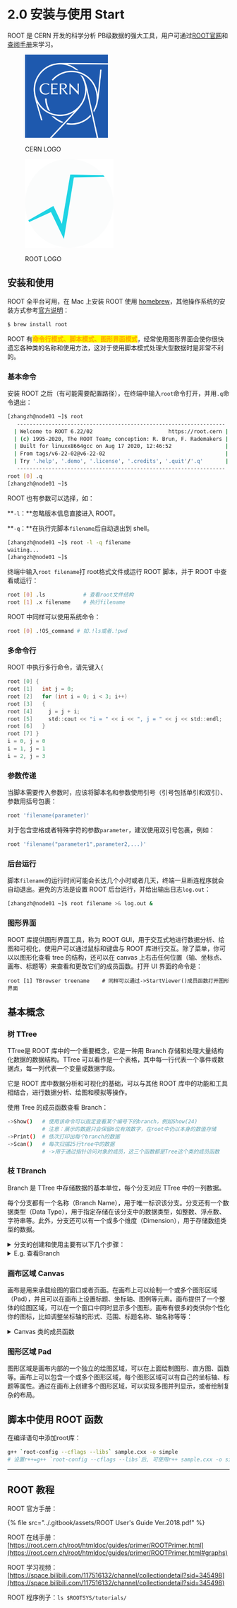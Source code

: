 # 2.0 安装与使用 Start

ROOT 是 CERN 开发的科学分析 PB级数据的强大工具，用户可通过[ROOT官网](https://root.cern.ch)和[查阅手册](2.0-an-zhuang-yu-shi-yong-start.md#root-jiao-cheng-ji-he)来学习。

<div align="left">

<figure><img src="../.gitbook/assets/CERN_logo.svg.png" alt="" width="188"><figcaption><p>CERN LOGO</p></figcaption></figure>

 

<figure><img src="../.gitbook/assets/ROOT-generic-logo-color-512.svg" alt="" width="200"><figcaption><p>ROOT LOGO</p></figcaption></figure>

</div>

## 安装和使用

ROOT 全平台可用，在 Mac 上安装 ROOT 使用 [homebrew](../0.-linux-commands/3.-mac-terminal.md#shi-yong-homebrew-an-zhuang-mac-ruan-jian)，其他操作系统的安装方式参考[官方说明](https://root.cern/install/#macos-package-managers)：

```bash
$ brew install root
```

ROOT 有<mark style="color:orange;">**命令行模式、脚本模式、图形界面模式**</mark>，经常使用图形界面会使你很快遗忘各种类的名称和使用方法，这对于使用脚本模式处理大型数据时是非常不利的。

### 基本命令

安装 ROOT 之后（有可能需要配置路径），在终端中输入`root`命令打开，并用`.q`命令退出：

```sh
[zhangzh@node01 ~]$ root
   ------------------------------------------------------------------
  | Welcome to ROOT 6.22/02                        https://root.cern |
  | (c) 1995-2020, The ROOT Team; conception: R. Brun, F. Rademakers |
  | Built for linuxx8664gcc on Aug 17 2020, 12:46:52                 |
  | From tags/v6-22-02@v6-22-02                                      |
  | Try '.help', '.demo', '.license', '.credits', '.quit'/'.q'       |
   ------------------------------------------------------------------
root [0] .q
[zhangzh@node01 ~]$ 
```

ROOT 也有参数可以选择，如：

**`-l`：**忽略版本信息直接进入 ROOT。

**`-q`：**在执行完脚本`filename`后自动退出到 shell。

```bash
[zhangzh@node01 ~]$ root -l -q filename
waiting...
[zhangzh@node01 ~]$
```

终端中输入`root filename`打 root格式文件或运行 ROOT 脚本，并于 ROOT 中查看或运行：

```bash
root [0] .ls            # 查看root文件结构
root [1] .x filename    # 执行filename
```

ROOT 中同样可以使用系统命令：

```bash
root [0] .!OS_command # 如.!ls或者.!pwd
```

### 多命令行

ROOT 中执行多行命令，请先键入`{`

```c
root [0] {
root [1]   int j = 0;
root [2]   for (int i = 0; i < 3; i++)
root [3]   {
root [4]     j = j + i;
root [5]     std::cout << "i = " << i << ", j = " << j << std::endl;
root [6]   }
root [7] }
i = 0, j = 0
i = 1, j = 1
i = 2, j = 3
```

### 参数传递

当脚本需要传入参数时，应该将脚本名和参数使用引号（引号包括单引和双引）、参数用括号包裹：

```bash
root 'filename(parameter)'
```

对于包含空格或者特殊字符的参数`parameter`，建议使用双引号包裹，例如：

```bash
root 'filename("parameter1",parameter2,...)'
```

### 后台运行

脚本`filename`的运行时间可能会长达几个小时或者几天，终端一旦断连程序就会自动退出。避免的方法是设置 ROOT 后台运行，并给出输出日志`log.out`：

```bash
[zhangzh@node01 ~]$ root filename >& log.out &
```

### 图形界面

ROOT 库提供图形界面工具，称为 ROOT GUI，用于交互式地进行数据分析、绘图和可视化，使用户可以通过鼠标和键盘与 ROOT 库进行交互。除了菜单，你可以以图形化查看 tree 的结构，还可以在 canvas 上右击任何位置（轴、坐标点、画布、标题等）来查看和更改它们的成员函数。打开 UI 界面的命令是：

```shell
root [1] TBrowser treename    # 同样可以通过->StartViewer()成员函数打开图形界面 
```



## 基本概念

### 树 TTree

TTree是 ROOT 库中的一个重要概念，它是一种用 Branch 存储和处理大量结构化数据的数据结构。TTree 可以看作是一个表格，其中每一行代表一个事件或数据点，每一列代表一个变量或数据字段。

它是 ROOT 库中数据分析和可视化的基础，可以与其他 ROOT 库中的功能和工具相结合，进行数据分析、绘图和模拟等操作。

使用 Tree 的成员函数查看 Branch：

```bash
->Show()   # 使用该命令可以指定查看某个编号下的branch，例如Show(24)
           # 注意：展示的数据只会保留6位有效数字，在root中仍以本身的数值存储
->Print()  # 依次打印出每个branch的数据
->Scan()   # 每次扫描25行tree中的数据
           # ->用于通过指针访问对象的成员，这三个函数都是Tree这个类的成员函数
```

### 枝 TBranch

Branch 是 TTree 中存储数据的基本单位，每个分支对应 TTree 中的一列数据。

每个分支都有一个名称（Branch Name），用于唯一标识该分支。分支还有一个数据类型（Data Type），用于指定存储在该分支中的数据类型，如整数、浮点数、字符串等。此外，分支还可以有一个或多个维度（Dimension），用于存储数组类型的数据。

<details>

<summary>分支的创建和使用主要有以下几个步骤：</summary>

1. 创建分支：使用TTree的`Branch()`方法可以创建一个新的分支，并指定分支的名称、数据类型和维度等信息。例如，可以创建一个名为"energy"的分支，存储浮点数类型的能量数据。
2. 填充数据：通过调用分支的`Fill()`方法，可以将数据填充到分支中。每次调用`Fill()`方法，都会将当前的变量值添加到分支中，并进入下一个事件或数据点。
3. 读取数据：可以使用TTree的`SetBranchAddress()`方法来设置分支的地址，以便在读取数据时将数据存储到指定的变量中。通过调用TTree的`GetEntry()`方法，可以读取TTree中的下一个事件或数据点，并将数据填充到指定的变量中。

通过使用分支，可以将大量的结构化数据存储在TTree中，并以高效的方式进行读写和访问。分支的概念使得数据的存储和处理更加灵活和高效，适用于大型数据集的存储和分析。

</details>

<details>

<summary>E.g. 查看Branch</summary>

```
[zhangzh@node01 cernstaff]$ rl cernstaff.root 
root [0] 
Attaching file cernstaff.root as _file0...
(TFile *) 0x265e9c0
root [1] .ls
TFile**		cernstaff.root	
 TFile*		cernstaff.root	
  KEY: TTree	T;1	CERN 1988 staff data    // perform Tree or Branch name
root [2] T->Scan()
************************************************************************************************************
*    Row   * Category. * Flag.Flag *   Age.Age * Service.S * Children. * Grade.Gra * Step.Step * Hrweek.Hr *
************************************************************************************************************
*        0 *       202 *        15 *        58 *        28 *         0 *        10 *        13 *        40 *
*        1 *       530 *        15 *        63 *        33 *         0 *         9 *        13 *        40 *
*        2 *       316 *        15 *        56 *        31 *         2 *         9 *        13 *        40 *
*        3 *       361 *        15 *        61 *        35 *         0 *         9 *         7 *        40 *
*        4 *       302 *        15 *        52 *        24 *         2 *         9 *         8 *        40 *
*        5 *       303 *        15 *        60 *        33 *         0 *         7 *        13 *        40 *
*        6 *       302 *        15 *        53 *        25 *         1 *         9 *         9 *        40 *
*        7 *       361 *        15 *        60 *        32 *         1 *         8 *         5 *        40 *
*        8 *       340 *        15 *        51 *        28 *         0 *         8 *        13 *        40 *
*        9 *       361 *        15 *        56 *        32 *         1 *         7 *        13 *        40 *
*       10 *       361 *        15 *        51 *        29 *         0 *         7 *        13 *        40 *
*       11 *       303 *        15 *        54 *        31 *         2 *         8 *        13 *        40 *
*       12 *       302 *        15 *        54 *        29 *         0 *         7 *        13 *        40 *
*       13 *       300 *        15 *        46 *        25 *         0 *         8 *         6 *        40 *
*       14 *       361 *        15 *        54 *        26 *         1 *         7 *        13 *        40 *
*       15 *       361 *        15 *        57 *        29 *         0 *         7 *        13 *        40 *
*       16 *       316 *        11 *        55 *        28 *         0 *         8 *        11 *        40 *
*       17 *       303 *        15 *        55 *        26 *         1 *         7 *        13 *        40 *
*       18 *       361 *        15 *        57 *        29 *         1 *         7 *         8 *        40 *
*       19 *       361 *        15 *        51 *        28 *         2 *         7 *        13 *        40 *
*       20 *       419 *        13 *        54 *        29 *         0 *         5 *        13 *        40 *
*       21 *       202 *        15 *        57 *        26 *         1 *        12 *        13 *        40 *
*       22 *       304 *        15 *        63 *        29 *         1 *        10 *        13 *        40 *
*       23 *       204 *        15 *        56 *        27 *         0 *        11 *         9 *        40 *
*       24 *       204 *        15 *        49 *        27 *         0 *         9 *         9 *        40 *
Type <CR> to continue or q to quit ==> q
************************************************************************************************************
(long long) 25
root [3] T->Show(24)
======> EVENT:24
 Category        = 204
 Flag            = 15
 Age             = 49
 Service         = 27
 Children        = 0
 Grade           = 9
 Step            = 9
 Hrweek          = 40
 Cost            = 0
 Division        = 
 Nation          = 
 root [4] T->Print()
******************************************************************************
*Tree    :T         : CERN 1988 staff data                                   *
*Entries :     3354 : Total =          175563 bytes  File  Size =      47246 *
*        :          : Tree compression factor =   3.69                       *
******************************************************************************
*Br    0 :Category  : Category/I                                             *
*Entries :     3354 : Total  Size=      13989 bytes  File Size  =       4919 *
*Baskets :        1 : Basket Size=      32000 bytes  Compression=   2.74     *
*............................................................................*
*Br    1 :Flag      : Flag/i                                                 *
*Entries :     3354 : Total  Size=      13969 bytes  File Size  =       2165 *
*Baskets :        1 : Basket Size=      32000 bytes  Compression=   6.23     *
*............................................................................*
*Br    2 :Age       : Age/I                                                  *
*Entries :     3354 : Total  Size=      13964 bytes  File Size  =       3489 *
*Baskets :        1 : Basket Size=      32000 bytes  Compression=   3.86     *
*............................................................................*
*Br    3 :Service   : Service/I                                              *
*Entries :     3354 : Total  Size=      13984 bytes  File Size  =       2214 *
*Baskets :        1 : Basket Size=      32000 bytes  Compression=   6.09     *
*............................................................................*
*Br    4 :Children  : Children/I                                             *
*Entries :     3354 : Total  Size=      13989 bytes  File Size  =       2110 *
*Baskets :        1 : Basket Size=      32000 bytes  Compression=   6.39     *
*............................................................................*
*Br    5 :Grade     : Grade/I                                                *
*Entries :     3354 : Total  Size=      13974 bytes  File Size  =       2676 *
*Baskets :        1 : Basket Size=      32000 bytes  Compression=   5.04     *
*............................................................................*
*Br    6 :Step      : Step/I                                                 *
*Entries :     3354 : Total  Size=      13969 bytes  File Size  =       2889 *
*Baskets :        1 : Basket Size=      32000 bytes  Compression=   4.67     *
*............................................................................*
*Br    7 :Hrweek    : Hrweek/I                                               *
*Entries :     3354 : Total  Size=      13979 bytes  File Size  =        642 *
*Baskets :        1 : Basket Size=      32000 bytes  Compression=  21.01     *
*............................................................................*
*Br    8 :Cost      : Cost/I                                                 *
*Entries :     3354 : Total  Size=      13965 bytes  File Size  =       6939 *
*Baskets :        1 : Basket Size=      32000 bytes  Compression=   1.94     *
*............................................................................*
*Br    9 :Division  : Division/C                                             *
*Entries :     3354 : Total  Size=      25238 bytes  File Size  =      10048 *
*Baskets :        2 : Basket Size=      32000 bytes  Compression=   2.46     *
*............................................................................*
*Br   10 :Nation    : Nation/C                                               *
*Entries :     3354 : Total  Size=      24123 bytes  File Size  =       7928 *
*Baskets :        2 : Basket Size=      32000 bytes  Compression=   2.98     *
*............................................................................*
```

</details>

### 画布区域 Canvas

画布是用来承载绘图的窗口或者页面。在画布上可以绘制一个或多个图形区域（Pad），并且可以在画布上设置标题、坐标轴、图例等元素。画布提供了一个整体的绘图区域，可以在一个窗口中同时显示多个图形。画布有很多的类供你个性化你的图标，比如调整坐标轴的形式、范围、标题名称、轴名称等等：

<details>

<summary>Canvas 类的成员函数</summary>

```c
root [0] TCanvas *c1 = new TCanvas("c1","c1",600,600)
(TCanvas *) 0x14d73e360
root [1] c1->
AbsCoordinates
AbsPixeltoX
AbsPixeltoXY
AbsPixeltoY
AbstractMethod
AddExec
AppendPad
AreAllSignalsBlocked
AreSignalsBlocked
AutoExec
BlockAllSignals
BlockSignals
Browse
BuildLegend
ChangedBy
CheckedHash
Class
ClassName
Class_Name
Class_Version
Clear
ClearPadSave
Cleared
Clip
ClipPolygon
ClippingCode
Clone
Close
CloseToolTip
Closed
CollectClassSignalLists
Compare
Connect
Connected
Constructor
Copy
CopyPixmap
CopyPixmaps
CreateToolTip
DeclFileLine
DeclFileName
Delete
DeleteCanvasPainter
DeleteExec
DeleteToolTip
Destroyed
Destructor
Dictionary
Disconnect
DisconnectWidget
Disconnected
DistancetoLine
DistancetoPrimitive
Divide
DivideSquare
Draw
DrawClass
DrawClassObject
DrawClone
DrawClonePad
DrawCollideGrid
DrawColorTable
DrawCrosshair
DrawFrame
Dump
EditorBar
EmbedInto
Emit
EnterLeave
Error
EventPave
Execute
ExecuteEvent
ExecuteEventAxis
Fatal
FeedbackMode
FindObject
Flush
ForceUpdate
GetAbsHNDC
GetAbsWNDC
GetAbsXlowNDC
GetAbsYlowNDC
GetAfile
GetAspectRatio
GetAstat
GetAutoExec
GetBBox
GetBBoxCenter
GetBorderMode
GetBorderSize
GetBottomMargin
GetCanvas
GetCanvasID
GetCanvasImp
GetCanvasPainter
GetCanvasPar
GetClickSelected
GetClickSelectedPad
GetContextMenu
GetCrosshair
GetDISPLAY
GetDoubleBuffer
GetDrawOption
GetDtorOnly
GetEvent
GetEventX
GetEventY
GetFillColor
GetFillStyle
GetFrame
GetFrameBorderMode
GetFrameBorderSize
GetFrameFillColor
GetFrameFillStyle
GetFrameLineColor
GetFrameLineStyle
GetFrameLineWidth
GetGLDevice
GetGridx
GetGridy
GetHNDC
GetHighLightColor
GetIconName
GetLeftMargin
GetLineColor
GetLineStyle
GetLineWidth
GetListOfClassSignals
GetListOfConnections
GetListOfExecs
GetListOfPrimitives
GetListOfSignals
GetLogx
GetLogy
GetLogz
GetMaxPickDistance
GetMother
GetName
GetNumber
GetObjectInfo
GetObjectStat
GetOption
GetPad
GetPadPaint
GetPadPar
GetPadPointer
GetPadSave
GetPainter
GetPhi
GetPixmapID
GetPrimitive
GetRange
GetRangeAxis
GetRightMargin
GetSelected
GetSelectedOpt
GetSelectedPad
GetSelectedX
GetSelectedY
GetShowEditor
GetShowEventStatus
GetShowToolBar
GetShowToolTips
GetTheta
GetTickx
GetTicky
GetTitle
GetTopMargin
GetUniqueID
GetUxmax
GetUxmin
GetUymax
GetUymin
GetView
GetView3D
GetViewer3D
GetVirtCanvas
GetWNDC
GetWh
GetWindowHeight
GetWindowTopX
GetWindowTopY
GetWindowWidth
GetWw
GetX1
GetX2
GetXfile
GetXlowNDC
GetXsizeReal
GetXsizeUser
GetXstat
GetY1
GetY2
GetYfile
GetYlowNDC
GetYsizeReal
GetYsizeUser
GetYstat
HandleInput
HandleTimer
HasConnection
HasCrosshair
HasFixedAspectRatio
HasInconsistentHash
HasMenuBar
HasViewer3D
Hash
HighLight
HighPriority
HighlightConnect
Highlighted
Iconify
ImplFileLine
ImplFileName
IncrementPaletteColor
Info
InheritsFrom
Inspect
InvertBit
IsA
IsBatch
IsBeingResized
IsDestructed
IsDrawn
IsEditable
IsEqual
IsFolder
IsGrayscale
IsModified
IsOnHeap
IsRetained
IsSortable
IsTransparent
IsVertical
IsWeb
IsZombie
LowPriority
MakeDefCanvas
MayNotUse
Message
Modified
Modify
MoveOpaque
NextPaletteColor
Notify
NumberOfConnections
NumberOfSignals
Obsolete
OpaqueMoving
OpaqueResizing
Pad
PadInHighlightMode
PadInSelectionMode
PadtoX
PadtoY
Paint
PaintBorderPS
PaintBox
PaintFillArea
PaintFillAreaHatches
PaintFillAreaNDC
PaintHatches
PaintLine
PaintLine3D
PaintLineNDC
PaintModified
PaintPadFrame
PaintPolyLine
PaintPolyLine3D
PaintPolyLineNDC
PaintPolyMarker
PaintText
PaintTextNDC
Pick
Picked
PixeltoX
PixeltoXY
PixeltoY
PlaceBox
Pop
PopTopLevelSelectable
Print
ProcessedEvent
PushSelectableObject
PushTopLevelSelectable
RaiseWindow
Range
RangeAxis
RangeAxisChanged
RangeChanged
Read
RecordLatex
RecordPave
RecursiveRemove
RedrawAxis
ReleaseViewer3D
ResetAttFill
ResetAttLine
ResetAttPad
ResetBit
ResetDrawn
ResetToolTip
ResetView3D
Resize
ResizeOpaque
ResizePad
Resized
SaveAs
SaveFillAttributes
SaveLineAttributes
SavePrimitive
SaveSource
Selected
SetAfile
SetAstat
SetAttFillPS
SetAttLinePS
SetAttMarkerPS
SetAttTextPS
SetBBoxCenter
SetBBoxCenterX
SetBBoxCenterY
SetBBoxX1
SetBBoxX2
SetBBoxY1
SetBBoxY2
SetBatch
SetBit
SetBorderMode
SetBorderSize
SetBottomMargin
SetCanvas
SetCanvasImp
SetCanvasSize
SetClickSelected
SetClickSelectedPad
SetCopyGLDevice
SetCrosshair
SetCursor
SetDoubleBuffer
SetDrawOption
SetDtorOnly
SetEditable
SetFillAttributes
SetFillColor
SetFillColorAlpha
SetFillStyle
SetFixedAspectRatio
SetFolder
SetFrameBorderMode
SetFrameBorderSize
SetFrameFillColor
SetFrameFillStyle
SetFrameLineColor
SetFrameLineStyle
SetFrameLineWidth
SetGLDevice
SetGrayscale
SetGrid
SetGridx
SetGridy
SetHighLightColor
SetLeftMargin
SetLineAttributes
SetLineColor
SetLineColorAlpha
SetLineStyle
SetLineWidth
SetLogx
SetLogy
SetLogz
SetMargin
SetMaxPickDistance
SetName
SetNumber
SetObjectStat
SetPad
SetPadSave
SetPhi
SetRealAspectRatio
SetRetained
SetRightMargin
SetSelected
SetSelectedPad
SetSupportGL
SetTheta
SetTicks
SetTickx
SetTicky
SetTitle
SetToolTipText
SetTopMargin
SetUniqueID
SetVertical
SetView
SetViewer3D
SetWindowPosition
SetWindowSize
SetXfile
SetXstat
SetYfile
SetYstat
Show
ShowGuidelines
ShowMembers
Size
StartEditing
Streamer
StreamerNVirtual
SupportAlpha
SysError
TAttBBox2D
TAttFill
TAttLine
TAttPad
TCanvas
TObject
TPad
TQObject
TVirtualPad
TestBit
TestBits
ToggleAutoExec
ToggleEditor
ToggleEventStatus
ToggleToolBar
ToggleToolTips
UnZoomed
Update
UseCurrentStyle
UseGL
UtoAbsPixel
UtoPixel
VtoAbsPixel
VtoPixel
WaitPrimitive
Warning
Write
XYtoAbsPixel
XYtoPixel
XtoAbsPixel
XtoPad
XtoPixel
YtoAbsPixel
YtoPad
YtoPixel
cd
kAutoExec
kBitMask
kCanDelete
kCannotMove
kCannotPick
kClearAfterCR
kClipFrame
kFraming
kHasUUID
kHori
kInconsistent
kInvalidObject
kIsGrayscale
kIsOnHeap
kIsReferenced
kMenuBar
kMoveOpaque
kMustCleanup
kNoContextMenu
kNotDeleted
kObjInCanvas
kOverwrite
kPrintingPS
kResizeOpaque
kShowEditor
kShowEventStatus
kShowToolBar
kShowToolTips
kSingleKey
kWriteDelete
kZombie
ls
operator delete
operator delete[]
operator new
operator new[]
operator=
x3d
```

</details>

### 图形区域 Pad

图形区域是画布内部的一个独立的绘图区域，可以在上面绘制图形、直方图、函数等。画布上可以包含一个或多个图形区域，每个图形区域可以有自己的坐标轴、标题等属性。通过在画布上创建多个图形区域，可以实现多图并列显示，或者绘制复杂的布局。



## 脚本中使用 ROOT 函数

在编译语句中添加root库：

```bash
g++ `root-config --cflags --libs` sample.cxx -o simple
# 设置r++=g++ `root-config --cflags --libs`后, 可使用r++ sample.cxx -o simple
```



***

## ROOT 教程

ROOT 官方手册：

{% file src="../.gitbook/assets/ROOT User's Guide Ver.2018.pdf" %}

ROOT 在线手册：[https://root.cern.ch/root/htmldoc/guides/primer/ROOTPrimer.html](https://root.cern.ch/root/htmldoc/guides/primer/ROOTPrimer.html#graphs)

ROOT 学习视频：[https://space.bilibili.com/117516132/channel/collectiondetail?sid=345498](https://space.bilibili.com/117516132/channel/collectiondetail?sid=345498)

ROOT 程序例子：`ls $ROOTSYS/tutorials/`
